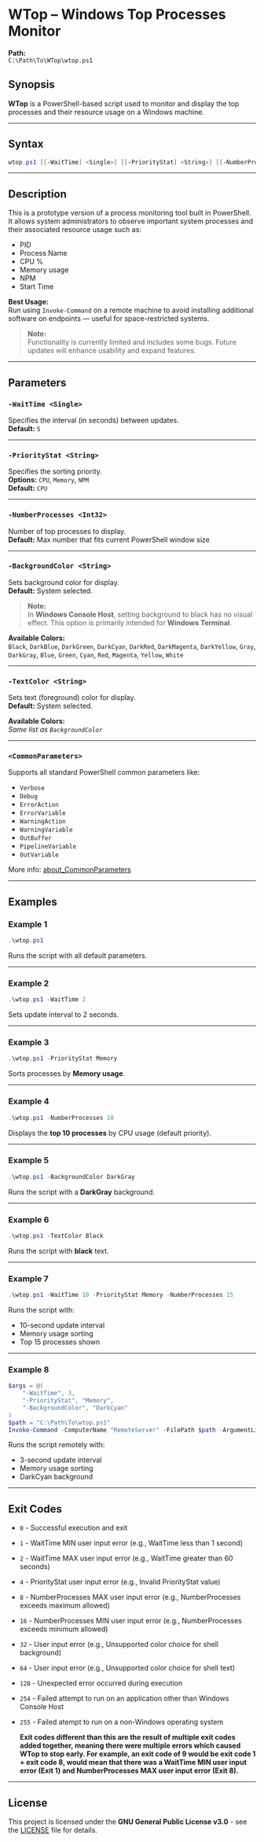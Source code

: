 
# WTop – Windows Top Processes Monitor

**Path:**  
`C:\Path\To\WTop\wtop.ps1`

## Synopsis

**WTop** is a PowerShell-based script used to monitor and display the top processes and their resource usage on a Windows machine.

---

## Syntax

```powershell
wtop.ps1 [[-WaitTime] <Single>] [[-PriorityStat] <String>] [[-NumberProcesses] <Int32>] [[-BackgroundColor] <String>] [[-TextColor] <String>] [<CommonParameters>]
```

---

## Description

This is a prototype version of a process monitoring tool built in PowerShell. It allows system administrators to observe important system processes and their associated resource usage such as:

- PID
- Process Name
- CPU %
- Memory usage
- NPM
- Start Time

**Best Usage:**  
Run using `Invoke-Command` on a remote machine to avoid installing additional software on endpoints — useful for space-restricted systems.

> **Note:**  
> Functionality is currently limited and includes some bugs. Future updates will enhance usability and expand features.

---

## Parameters

### `-WaitTime <Single>`
Specifies the interval (in seconds) between updates.  
**Default:** `5`

---

### `-PriorityStat <String>`
Specifies the sorting priority.  
**Options:** `CPU`, `Memory`, `NPM`  
**Default:** `CPU`

---

### `-NumberProcesses <Int32>`
Number of top processes to display.  
**Default:** Max number that fits current PowerShell window size

---

### `-BackgroundColor <String>`
Sets background color for display.  
**Default:** System selected.

> **Note:**  
> In **Windows Console Host**, setting background to black has no visual effect. This option is primarily intended for **Windows Terminal**.

**Available Colors:**  
`Black`, `DarkBlue`, `DarkGreen`, `DarkCyan`, `DarkRed`, `DarkMagenta`, `DarkYellow`, `Gray`, `DarkGray`, `Blue`, `Green`, `Cyan`, `Red`, `Magenta`, `Yellow`, `White`

---

### `-TextColor <String>`
Sets text (foreground) color for display.  
**Default:** System selected.

**Available Colors:**  
_Same list as `BackgroundColor`_

---

### `<CommonParameters>`
Supports all standard PowerShell common parameters like:
- `Verbose`
- `Debug`
- `ErrorAction`
- `ErrorVariable`
- `WarningAction`
- `WarningVariable`
- `OutBuffer`
- `PipelineVariable`
- `OutVariable`

More info: [about_CommonParameters](https://go.microsoft.com/fwlink/?LinkID=113216)

---

## Examples

### Example 1
```powershell
.\wtop.ps1
```
Runs the script with all default parameters.

---

### Example 2
```powershell
.\wtop.ps1 -WaitTime 2
```
Sets update interval to 2 seconds.

---

### Example 3
```powershell
.\wtop.ps1 -PriorityStat Memory
```
Sorts processes by **Memory usage**.

---

### Example 4
```powershell
.\wtop.ps1 -NumberProcesses 10
```
Displays the **top 10 processes** by CPU usage (default priority).

---

### Example 5
```powershell
.\wtop.ps1 -BackgroundColor DarkGray
```
Runs the script with a **DarkGray** background.

---

### Example 6
```powershell
.\wtop.ps1 -TextColor Black
```
Runs the script with **black** text.

---

### Example 7
```powershell
.\wtop.ps1 -WaitTime 10 -PriorityStat Memory -NumberProcesses 15
```
Runs the script with:
- 10-second update interval
- Memory usage sorting
- Top 15 processes shown

---

### Example 8
```powershell
$args = @(
    "-WaitTime", 3,
    "-PriorityStat", "Memory",
    "-BackgroundColor", "DarkCyan"
)
$path = "C:\Path\To\wtop.ps1"
Invoke-Command -ComputerName "RemoteServer" -FilePath $path -ArgumentList $args
```
Runs the script remotely with:
- 3-second update interval
- Memory usage sorting
- DarkCyan background

---

## Exit Codes

- `0`    - Successful execution and exit
- `1`    - WaitTime MIN user input error (e.g., WaitTime less than 1 second)
- `2`    - WaitTime MAX user input error (e.g., WaitTime greater than 60 seconds)
- `4`    - PriorityStat user input error (e.g., Invalid PriorityStat value)
- `8`    - NumberProcesses MAX user input error (e.g., NumberProcesses exceeds maximum allowed)
- `16`   - NumberProcesses MIN user input error (e.g., NumberProcesses exceeds minimum allowed)
- `32`   - User input error (e.g., Unsupported color choice for shell background)
- `64`   - User input error (e.g., Unsupported color choice for shell text)
- `128`  - Unexpected error occurred during execution
- `254`  - Failed attempt to run on an application other than Windows Console Host
- `255`  - Failed atempt to run on a non-Windows operating system

    **Exit codes different than this are the result of multiple exit codes added together, meaning there were multiple errors which caused WTop to stop early. For example, an exit code of 9 would be exit code 1 + exit code 8, would mean that there was a WaitTime MIN user input error (Exit 1) and NumberProcesses MAX user input error (Exit 8).**

---

## License
This project is licensed under the **GNU General Public License v3.0** - see the [LICENSE](LICENSE) file for details.
